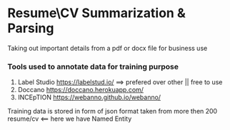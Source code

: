 # Resume\CV Summarization & Parsing
Taking out important details from a pdf or docx file for business use


### Tools used to annotate data for training purpose
1. Label Studio https://labelstud.io/ ==> prefered over other || free to use
2. Doccano https://doccano.herokuapp.com/
3. INCEpTION https://webanno.github.io/webanno/

Training data is stored in form of  json  format taken from more then 200 resume/cv <== here we have Named Entity
